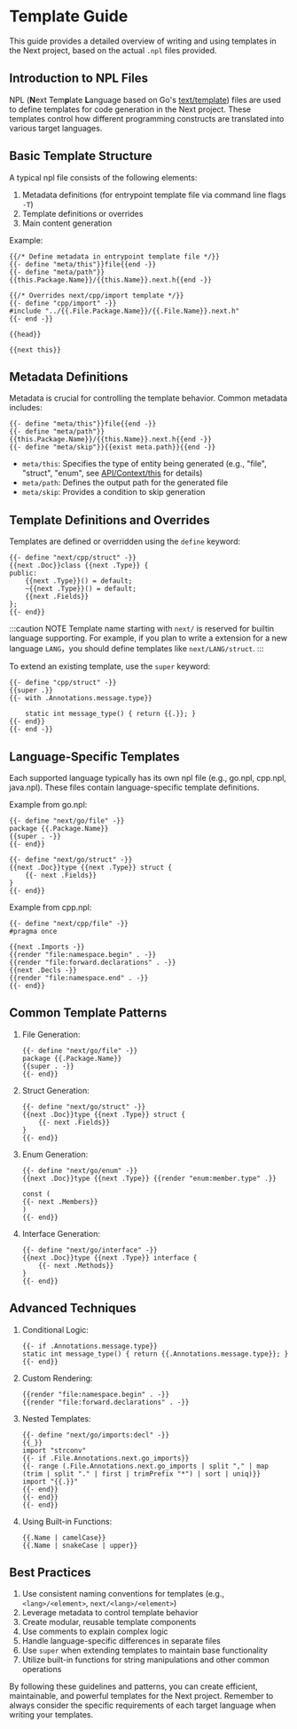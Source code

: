 # Template Guide

This guide provides a detailed overview of writing and using templates in the Next project, based on the actual `.npl` files provided.

## Introduction to NPL Files

NPL (**N**ext Tem**p**late **L**anguage based on Go's [text/template](https://pkg.go.dev/text/template/)) files are used to define templates for code generation in the Next project. These templates control how different programming constructs are translated into various target languages.

## Basic Template Structure

A typical npl file consists of the following elements:

1. Metadata definitions (for entrypoint template file via command line flags `-T`)
2. Template definitions or overrides
3. Main content generation

Example:

```npl
{{/* Define metadata in entrypoint template file */}}
{{- define "meta/this"}}file{{end -}}
{{- define "meta/path"}}{{this.Package.Name}}/{{this.Name}}.next.h{{end -}}

{{/* Overrides next/cpp/import template */}}
{{- define "cpp/import" -}}
#include "../{{.File.Package.Name}}/{{.File.Name}}.next.h"
{{- end -}}

{{head}}

{{next this}}
```

## Metadata Definitions

Metadata is crucial for controlling the template behavior. Common metadata includes:

```npl
{{- define "meta/this"}}file{{end -}}
{{- define "meta/path"}}{{this.Package.Name}}/{{this.Name}}.next.h{{end -}}
{{- define "meta/skip"}}{{exist meta.path}}{{end -}}
```

- `meta/this`: Specifies the type of entity being generated (e.g., "file", "struct", "enum", see [API/Context/this](/docs/api/latest/context#user-content-Context_this) for details)
- `meta/path`: Defines the output path for the generated file
- `meta/skip`: Provides a condition to skip generation

## Template Definitions and Overrides

Templates are defined or overridden using the `define` keyword:

```npl
{{- define "next/cpp/struct" -}}
{{next .Doc}}class {{next .Type}} {
public:
    {{next .Type}}() = default;
    ~{{next .Type}}() = default;
    {{next .Fields}}
};
{{- end}}
```

:::caution NOTE
Template name starting with `next/` is reserved for builtin language supporting. For example, if you plan to write a extension for a new language `LANG`，you should define templates like `next/LANG/struct`.
:::

To extend an existing template, use the `super` keyword:

```npl
{{- define "cpp/struct" -}}
{{super .}}
{{- with .Annotations.message.type}}

    static int message_type() { return {{.}}; }
{{- end}}
{{- end -}}
```

## Language-Specific Templates

Each supported language typically has its own npl file (e.g., go.npl, cpp.npl, java.npl). These files contain language-specific template definitions.

Example from go.npl:

```npl
{{- define "next/go/file" -}}
package {{.Package.Name}}
{{super . -}}
{{- end}}

{{- define "next/go/struct" -}}
{{next .Doc}}type {{next .Type}} struct {
    {{- next .Fields}}
}
{{- end}}
```

Example from cpp.npl:

```npl
{{- define "next/cpp/file" -}}
#pragma once

{{next .Imports -}}
{{render "file:namespace.begin" . -}}
{{render "file:forward.declarations" . -}}
{{next .Decls -}}
{{render "file:namespace.end" . -}}
{{- end}}
```

## Common Template Patterns

1. File Generation:
   ```npl
   {{- define "next/go/file" -}}
   package {{.Package.Name}}
   {{super . -}}
   {{- end}}
   ```

2. Struct Generation:
   ```npl
   {{- define "next/go/struct" -}}
   {{next .Doc}}type {{next .Type}} struct {
       {{- next .Fields}}
   }
   {{- end}}
   ```

3. Enum Generation:
   ```npl
   {{- define "next/go/enum" -}}
   {{next .Doc}}type {{next .Type}} {{render "enum:member.type" .}}

   const (
   {{- next .Members}}
   )
   {{- end}}
   ```

4. Interface Generation:
   ```npl
   {{- define "next/go/interface" -}}
   {{next .Doc}}type {{next .Type}} interface {
       {{- next .Methods}}
   }
   {{- end}}
   ```

## Advanced Techniques

1. Conditional Logic:
   ```npl
   {{- if .Annotations.message.type}}
   static int message_type() { return {{.Annotations.message.type}}; }
   {{- end}}
   ```

2. Custom Rendering:
   ```npl
   {{render "file:namespace.begin" . -}}
   {{render "file:forward.declarations" . -}}
   ```

3. Nested Templates:
   ```npl
   {{- define "next/go/imports:decl" -}}
   {{_}}
   import "strconv"
   {{- if .File.Annotations.next.go_imports}}
   {{- range (.File.Annotations.next.go_imports | split "," | map (trim | split "." | first | trimPrefix "*") | sort | uniq)}}
   import "{{.}}"
   {{- end}}
   {{- end}}
   {{- end}}
   ```

4. Using Built-in Functions:
   ```npl
   {{.Name | camelCase}}
   {{.Name | snakeCase | upper}}
   ```

## Best Practices

1. Use consistent naming conventions for templates (e.g., `<lang>/<element>`, `next/<lang>/<element>`)
2. Leverage metadata to control template behavior
3. Create modular, reusable template components
4. Use comments to explain complex logic
5. Handle language-specific differences in separate files
6. Use `super` when extending templates to maintain base functionality
7. Utilize built-in functions for string manipulations and other common operations

By following these guidelines and patterns, you can create efficient, maintainable, and powerful templates for the Next project. Remember to always consider the specific requirements of each target language when writing your templates.